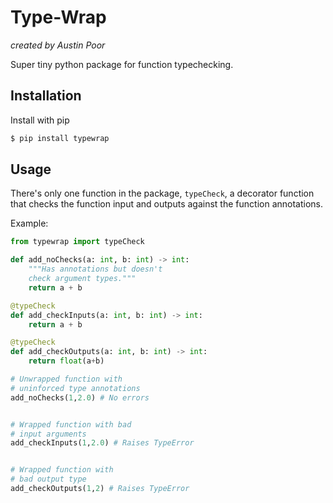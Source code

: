 # Type-Wrap

_created by Austin Poor_

Super tiny python package for function typechecking.


## Installation

Install with pip

```bash
$ pip install typewrap
```

## Usage

There's only one function in the package, `typeCheck`,  a decorator function that checks the function input and outputs against the function annotations.

Example:

```python
from typewrap import typeCheck

def add_noChecks(a: int, b: int) -> int:
    """Has annotations but doesn't
    check argument types."""
    return a + b

@typeCheck
def add_checkInputs(a: int, b: int) -> int:
    return a + b

@typeCheck
def add_checkOutputs(a: int, b: int) -> int:
    return float(a+b)

# Unwrapped function with 
# uninforced type annotations
add_noChecks(1,2.0) # No errors


# Wrapped function with bad
# input arguments
add_checkInputs(1,2.0) # Raises TypeError


# Wrapped function with
# bad output type
add_checkOutputs(1,2) # Raises TypeError
```







